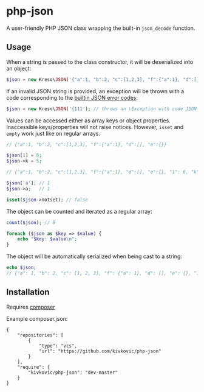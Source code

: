 # php-json

A user-friendly PHP JSON class wrapping the built-in `json_decode` function.

## Usage

When a string is passed to the class constructor, it will be deserialized into an object:

```php
$json = new Kreso\JSON('{"a":1, "b":2, "c":[1,2,3], "f":{"a":1}, "d":[], "e":{}}');
```

If an invalid JSON string is provided, an exception will be thrown with a code corresponding to the [builtin JSON error codes](https://secure.php.net/manual/en/function.json-last-error.php):

```php
$json = new Kreso\JSON('{111'); // throws an \Exception with code JSON_ERROR_SYNTAX
```

Values can be accessed either as array keys or object properties. Inaccessible keys/properties will not raise notices. However, `isset` and `empty` work just like on regular arrays.

```php
// {"a":1, "b":2, "c":[1,2,3], "f":{"a":1}, "d":[], "e":{}}

$json[1] = 6;
$json->k = 5;

// {"a":1, "b":2, "c":[1,2,3], "f":{"a":1}, "d":[], "e":{}, "1": 6, "k": 5}

$json['a']; // 1
$json->a;   // 1

isset($json->notset); // false

```

The object can be counted and iterated as a regular array:

```php
count($json); // 8

foreach ($json as $key => $value) {
    echo "$key: $value\n";
}

```

The object will be automatically serialized when being cast to a string:

```php
echo $json;
// {"a": 1, "b": 2, "c": [1, 2, 3], "f": {"a": 1}, "d": [], "e": {}, "1": 6, "k": 5}
```

## Installation

Requires [composer](https://github.com/composer/composer)

Example composer.json:

```
{
    "repositories": [
        {
            "type": "vcs",
            "url": "https://github.com/kivkovic/php-json"
        }
    ],
    "require": {
        "kivkovic/php-json": "dev-master"
    }
}
```
